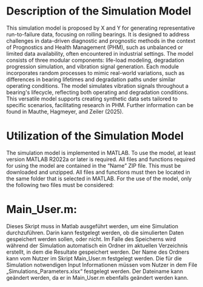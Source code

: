 # Description of the Simulation Model
This simulation model is proposed by X and Y for generating representative run-to-failure data, focusing on rolling bearings. It is designed to address challenges in data-driven diagnostic and prognostic methods in the context of Prognostics and Health Management (PHM), such as unbalanced or limited data availability, often encountered in industrial settings. The model consists of three modular components: life-load modeling, degradation progression simulation, and vibration signal generation. Each module incorporates random processes to mimic real-world variations, such as differences in bearing lifetimes and degradation paths under similar operating conditions. The model simulates vibration signals throughout a bearing's lifecycle, reflecting both operating and degradation conditions. This versatile model supports creating synthetic data sets tailored to specific scenarios, facilitating research in PHM. Further information can be found in Mauthe, Hagmeyer, and Zeiler (2025).

# Utilization of the Simulation Model
The simulation model is implemented in MATLAB. To use the model, at least version MATLAB R2022a or later is required. All files and functions required for using the model are contained in the “Name” ZIP file. This must be downloaded and unzipped. All files and functions must then be located in the same folder that is selected in MATLAB. For the use of the model, only the following two files must be considered:
# Main_User.m:
Dieses Skript muss in Matlab ausgeführt werden, um eine Simulation durchzuführen. Darin kann festgelegt werden, ob die simulierten Daten gespeichert werden sollen, oder nicht. Im Falle des Speicherns wird während der Simulation automatisch ein Ordner im aktuellen Verzeichnis erstellt, in dem die Resultate gespeichert werden. Der Name des Ordners kann vom Nutzer im Skript Main_User.m festgelegt werden. Die für die Simulation notwendigen Input Informationen müssen vom Nutzer in dem File „Simulations_Parameters.xlsx“ festgelegt werden. Der Dateiname kann geändert werden, da er in Main_User.m ebenfalls geändert werden kann.

